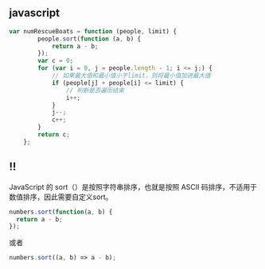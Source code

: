## javascript

```js
var numRescueBoats = function (people, limit) {
        people.sort(function (a, b) {
            return a - b;
        });
        var c = 0;
        for (var i = 0, j = people.length - 1; i <= j;) {
            // 如果最大值和最小值小于limit，则将最小值加进最大值
            if (people[j] + people[i] <= limit) {
                // 判断是否遍历结束
                i++;
            }
            j--;
            c++;
        }
        return c;
    };
```

## !!

JavaScript 的 sort（）是按照字符串排序，也就是按照 ASCII 码排序，不适用于数值排序，因此需要自定义sort。

```js
numbers.sort(function(a, b) {
  return a - b;
});
```

或者

```js
numbers.sort((a, b) => a - b);
```

